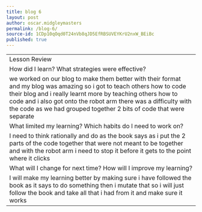 ```yaml
---
title: blog 6
layout: post
author: oscar.midgleymasters
permalink: /blog-6/
source-id: 1CDp10qOqd0T24nVb8qJD5EfRBSUVEYKrU2nxW_BEiBc
published: true
---
```

<table>
  <tr>
    <td>Lesson Review</td>
  </tr>
  <tr>
    <td>How did I learn? What strategies were effective? </td>
  </tr>
  <tr>
    <td>we worked on our blog to make them better with their format and my blog was amazing so i got to teach others how to code their blog and i really learnt more by teaching others how to code and i also got onto the robot arm there was a difficulty with the code as we had grouped together 2 bits of code that were separate </td>
  </tr>
  <tr>
    <td>What limited my learning? Which habits do I need to work on? </td>
  </tr>
  <tr>
    <td>I need to think rationally and do as the book says as i put the 2 parts of the code together that were not meant to be together and with the robot arm i need to stop it before it gets to the point where it clicks</td>
  </tr>
  <tr>
    <td>What will I change for next time? How will I improve my learning?</td>
  </tr>
  <tr>
    <td>I will make my learning better by  making sure i have followed the book as it says to do something then i mutate that so i will just follow the book and take all that  i had from it and make sure it works</td>
  </tr>
</table>


